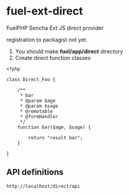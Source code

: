 # fuel-ext-direct

FuelPHP Sencha Ext JS direct provider

registration to packagist not yet.

1. You should make **fuel/app/direct** directory
2. Create direct function classes

```
<?php

class Direct_Foo {

    /**
     * bar
     * @param $age
     * @param $sage
     * @remotable
     * @formHandler
     */
    function bar($age, $sage) {

        return "result bar";
    }

}
```

## API definitions

```
http://localhost/direct/api
```



